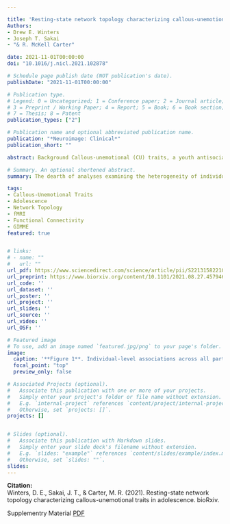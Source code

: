 ```yaml
---

title: 'Resting-state network topology characterizing callous-unemotional traits in adolescence'
Authors: 
- Drew E. Winters
- Joseph T. Sakai
- "& R. McKell Carter"

date: 2021-11-01T00:00:00
doi: "10.1016/j.nicl.2021.102878"

# Schedule page publish date (NOT publication's date).
publishDate: "2021-11-01T00:00:00"

# Publication type.
# Legend: 0 = Uncategorized; 1 = Conference paper; 2 = Journal article;
# 3 = Preprint / Working Paper; 4 = Report; 5 = Book; 6 = Book section;
# 7 = Thesis; 8 = Patent
publication_types: ["2"]

# Publication name and optional abbreviated publication name.
publication: "*Neuroimage: Clinical*"
publication_short: ""

abstract: Background Callous-unemotional (CU) traits, a youth antisocial phenotype, are hypothesized to associate with aberrant connectivity (dis-integration) across the salience (SAL), default mode (DMN), and frontoparietal (FPN) networks. However, CU traits have a heterogeneous presentation and previous research has not modeled individual heterogeneity in resting-state connectivity amongst adolescents with CU traits. The present study models individual-specific network maps and examines topological features of individual and subgroup maps in relation to CU traits. Methods Participants aged 13-17 completed resting-state functional connectivity and the inventory of callous-unemotional traits as part of the Nathan Klein Rockland study. A sparse network approach (GIMME) was used to derive individual-level and subgroup maps of all participants. We then examined heterogeneous network features associated with CU traits. Results Higher rates of CU traits increased probability of inclusion in one subgroup, which had the highest mean level of CU traits. Analysis of network features reveals less density within the FPN and greater density between DMN-FPN associated with CU traits. Discussion Findings indicate heterogeneous person-specific connections and some subgroup connections amongst adolescents associate with CU traits. Higher CU traits associate with lower density in the FPN, which has been associated with attention and inhibition, and higher density between the DMN-FPN, which have been linked with cognitive control, social working memory, and empathy. Our findings suggest less efficiency in FPN function which, when considered mechanistically, could result in difficulty suppressing DMN when task positive networks are engaged. This is an area for further exploration but could explain cognitive and socio-affective impairments in CU traits. 

# Summary. An optional shortened abstract.
summary: The dearth of analyses examining the heterogeneity of individual brain connectivity and its association with callous-unemotional traits is a barrier to developing a mechanistic understanding of these traits in adolescents. Thus, we used a novel connectivity method to examine network topology in adolescent brains and how connection density and node centrality was different in the presence of callous-unemotional traits. 

tags:
- Callous-Unemotional Traits
- Adolescence
- Network Topology
- fMRI 
- Functional Connectivity
- GIMME
featured: true


# links:
# - name: ""
#   url: ""
url_pdf: https://www.sciencedirect.com/science/article/pii/S2213158221003223
url_preprint: https://www.biorxiv.org/content/10.1101/2021.08.27.457946v1.full.pdf
url_code: ''
url_dataset: ''
url_poster: ''
url_project: ''
url_slides: ''
url_source: ''
url_video: ''
url_OSF: ''

# Featured image
# To use, add an image named `featured.jpg/png` to your page's folder. 
image:
  caption: '**Figure 1**. Individual-level associations across all participants with callous-unemotional traits. A. Depiction off all potential connections in the frontoparietal network (FPN); B. Association between positive connections within the FPN; C. Depiction of all possible connections between default mode-frontoparietal networks (DMN-FPN); D. Association between CU traits and positive connections between DMN-FPN. Node: blue = DMN, red = salience network (SAL), green = FPN.;**Figure 2**. Group-level associations of subgroup two with callous-unemotional traits. A. Depiction of the shared connections for subgroup two. Size of spherical nodes indicate within network centrality (bigger node spheres = more centrality) and size of edges indicate connection density (thicker connection = more density); B. Depicting probability of subgroup inclusion in the presence of total callous-unemotional traits; C. Depicting the heterogeneity of all unshared connections in subgroup 2; D. Mean differences in CU traits by GIMME identified network subgroup. Note: only significant pairwise tests are shown. Node colors: blue = default mode network, red = salience network, green = frontoparietal network.'
  focal_point: "top"
  preview_only: false

# Associated Projects (optional).
#   Associate this publication with one or more of your projects.
#   Simply enter your project's folder or file name without extension.
#   E.g. `internal-project` references `content/project/internal-project/index.md`.
#   Otherwise, set `projects: []`.
projects: []


# Slides (optional).
#   Associate this publication with Markdown slides.
#   Simply enter your slide deck's filename without extension.
#   E.g. `slides: "example"` references `content/slides/example/index.md`.
#   Otherwise, set `slides: ""`.
slides: 
---
```

**Citation:**  
Winters, D. E., Sakai, J. T., & Carter, M. R. (2021). Resting-state network topology characterizing callous-unemotional traits in adolescence. bioRxiv.

Supplementry Material [PDF](https://ars.els-cdn.com/content/image/1-s2.0-S2213158221003223-mmc1.docx)








